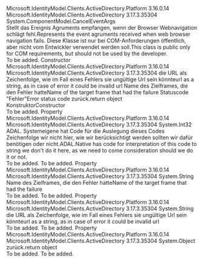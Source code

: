 <Type Name="WebBrowserNavigateErrorEventArgs" FullName="Microsoft.IdentityModel.Clients.ActiveDirectory.Internal.WebBrowserNavigateErrorEventArgs">
  <TypeSignature Language="C#" Value="public class WebBrowserNavigateErrorEventArgs : System.ComponentModel.CancelEventArgs" />
  <TypeSignature Language="ILAsm" Value=".class public auto ansi beforefieldinit WebBrowserNavigateErrorEventArgs extends System.ComponentModel.CancelEventArgs" />
  <TypeSignature Language="DocId" Value="T:Microsoft.IdentityModel.Clients.ActiveDirectory.Internal.WebBrowserNavigateErrorEventArgs" />
  <TypeSignature Language="VB.NET" Value="Public Class WebBrowserNavigateErrorEventArgs&#xA;Inherits CancelEventArgs" />
  <TypeSignature Language="F#" Value="type WebBrowserNavigateErrorEventArgs = class&#xA;    inherit CancelEventArgs" />
  <AssemblyInfo>
    <AssemblyName>Microsoft.IdentityModel.Clients.ActiveDirectory.Platform</AssemblyName>
    <AssemblyVersion>3.16.0.14</AssemblyVersion>
  </AssemblyInfo>
  <AssemblyInfo>
    <AssemblyName>Microsoft.IdentityModel.Clients.ActiveDirectory</AssemblyName>
    <AssemblyVersion>3.17.3.35304</AssemblyVersion>
  </AssemblyInfo>
  <Base>
    <BaseTypeName>System.ComponentModel.CancelEventArgs</BaseTypeName>
  </Base>
  <Interfaces />
  <Docs>
    <summary>
            <span data-ttu-id="a43bf-101">Stellt das Ereignis Agruments empfangen, wenn der Browser Webnavigation schlägt fehl.</span><span class="sxs-lookup"><span data-stu-id="a43bf-101">Represents the event agruments received when web browser navigation fails.</span></span>
            <span data-ttu-id="a43bf-102">Diese Klasse ist nur bei COM-Anforderungen öffentlich, aber nicht vom Entwickler verwendet werden soll.</span><span class="sxs-lookup"><span data-stu-id="a43bf-102">This class is public only for COM requirements, but should not be used by the developer.</span></span>
            </summary>
    <remarks>To be added.</remarks>
  </Docs>
  <Members>
    <Member MemberName=".ctor">
      <MemberSignature Language="C#" Value="public WebBrowserNavigateErrorEventArgs (string url, string targetFrameName, int statusCode, object webBrowserActiveXInstance);" />
      <MemberSignature Language="ILAsm" Value=".method public hidebysig specialname rtspecialname instance void .ctor(string url, string targetFrameName, int32 statusCode, object webBrowserActiveXInstance) cil managed" />
      <MemberSignature Language="DocId" Value="M:Microsoft.IdentityModel.Clients.ActiveDirectory.Internal.WebBrowserNavigateErrorEventArgs.#ctor(System.String,System.String,System.Int32,System.Object)" />
      <MemberSignature Language="VB.NET" Value="Public Sub New (url As String, targetFrameName As String, statusCode As Integer, webBrowserActiveXInstance As Object)" />
      <MemberSignature Language="F#" Value="new Microsoft.IdentityModel.Clients.ActiveDirectory.Internal.WebBrowserNavigateErrorEventArgs : string * string * int * obj -&gt; Microsoft.IdentityModel.Clients.ActiveDirectory.Internal.WebBrowserNavigateErrorEventArgs" Usage="new Microsoft.IdentityModel.Clients.ActiveDirectory.Internal.WebBrowserNavigateErrorEventArgs (url, targetFrameName, statusCode, webBrowserActiveXInstance)" />
      <MemberType>Constructor</MemberType>
      <AssemblyInfo>
        <AssemblyName>Microsoft.IdentityModel.Clients.ActiveDirectory.Platform</AssemblyName>
        <AssemblyVersion>3.16.0.14</AssemblyVersion>
      </AssemblyInfo>
      <AssemblyInfo>
        <AssemblyName>Microsoft.IdentityModel.Clients.ActiveDirectory</AssemblyName>
        <AssemblyVersion>3.17.3.35304</AssemblyVersion>
      </AssemblyInfo>
      <Parameters>
        <Parameter Name="url" Type="System.String" />
        <Parameter Name="targetFrameName" Type="System.String" />
        <Parameter Name="statusCode" Type="System.Int32" />
        <Parameter Name="webBrowserActiveXInstance" Type="System.Object" />
      </Parameters>
      <Docs>
        <param name="url"><span data-ttu-id="a43bf-103">die URL als Zeichenfolge, wie im Fall eines Fehlers sie ungültige Url sein könnte</span><span class="sxs-lookup"><span data-stu-id="a43bf-103">url as a string, as in case of error it could be invalid url</span></span></param>
        <param name="targetFrameName"><span data-ttu-id="a43bf-104">Name des Zielframes, die den Fehler hatte</span><span class="sxs-lookup"><span data-stu-id="a43bf-104">Name of the target frame that had the failure</span></span></param>
        <param name="statusCode"><span data-ttu-id="a43bf-105">Statuscode "Fehler"</span><span class="sxs-lookup"><span data-stu-id="a43bf-105">Error status code</span></span></param>
        <param name="webBrowserActiveXInstance"><span data-ttu-id="a43bf-106">zurück.</span><span class="sxs-lookup"><span data-stu-id="a43bf-106">return object</span></span></param>
        <summary>
            <span data-ttu-id="a43bf-107">Konstruktor</span><span class="sxs-lookup"><span data-stu-id="a43bf-107">Constructor</span></span>
            </summary>
        <remarks>To be added.</remarks>
      </Docs>
    </Member>
    <Member MemberName="StatusCode">
      <MemberSignature Language="C#" Value="public int StatusCode { get; }" />
      <MemberSignature Language="ILAsm" Value=".property instance int32 StatusCode" />
      <MemberSignature Language="DocId" Value="P:Microsoft.IdentityModel.Clients.ActiveDirectory.Internal.WebBrowserNavigateErrorEventArgs.StatusCode" />
      <MemberSignature Language="VB.NET" Value="Public ReadOnly Property StatusCode As Integer" />
      <MemberSignature Language="F#" Value="member this.StatusCode : int" Usage="Microsoft.IdentityModel.Clients.ActiveDirectory.Internal.WebBrowserNavigateErrorEventArgs.StatusCode" />
      <MemberType>Property</MemberType>
      <AssemblyInfo>
        <AssemblyName>Microsoft.IdentityModel.Clients.ActiveDirectory.Platform</AssemblyName>
        <AssemblyVersion>3.16.0.14</AssemblyVersion>
      </AssemblyInfo>
      <AssemblyInfo>
        <AssemblyName>Microsoft.IdentityModel.Clients.ActiveDirectory</AssemblyName>
        <AssemblyVersion>3.17.3.35304</AssemblyVersion>
      </AssemblyInfo>
      <ReturnValue>
        <ReturnType>System.Int32</ReturnType>
      </ReturnValue>
      <Docs>
        <summary>
            <span data-ttu-id="a43bf-108">ADAL. Systemeigene hat Code für die Auslegung dieses Codes Zeichenfolge wir nicht hier, wie wir berücksichtigt werden sollten wir dafür benötigen oder nicht.</span><span class="sxs-lookup"><span data-stu-id="a43bf-108">ADAL.Native has code for interpretation of this code to string we don't do it here, as we need to come consideration should we do it or not.</span></span>
            </summary>
        <value>To be added.</value>
        <remarks>To be added.</remarks>
      </Docs>
    </Member>
    <Member MemberName="TargetFrameName">
      <MemberSignature Language="C#" Value="public string TargetFrameName { get; }" />
      <MemberSignature Language="ILAsm" Value=".property instance string TargetFrameName" />
      <MemberSignature Language="DocId" Value="P:Microsoft.IdentityModel.Clients.ActiveDirectory.Internal.WebBrowserNavigateErrorEventArgs.TargetFrameName" />
      <MemberSignature Language="VB.NET" Value="Public ReadOnly Property TargetFrameName As String" />
      <MemberSignature Language="F#" Value="member this.TargetFrameName : string" Usage="Microsoft.IdentityModel.Clients.ActiveDirectory.Internal.WebBrowserNavigateErrorEventArgs.TargetFrameName" />
      <MemberType>Property</MemberType>
      <AssemblyInfo>
        <AssemblyName>Microsoft.IdentityModel.Clients.ActiveDirectory.Platform</AssemblyName>
        <AssemblyVersion>3.16.0.14</AssemblyVersion>
      </AssemblyInfo>
      <AssemblyInfo>
        <AssemblyName>Microsoft.IdentityModel.Clients.ActiveDirectory</AssemblyName>
        <AssemblyVersion>3.17.3.35304</AssemblyVersion>
      </AssemblyInfo>
      <ReturnValue>
        <ReturnType>System.String</ReturnType>
      </ReturnValue>
      <Docs>
        <summary>
            <span data-ttu-id="a43bf-109">Name des Zielframes, die den Fehler hatte</span><span class="sxs-lookup"><span data-stu-id="a43bf-109">Name of the target frame that had the failure</span></span>
            </summary>
        <value>To be added.</value>
        <remarks>To be added.</remarks>
      </Docs>
    </Member>
    <Member MemberName="Url">
      <MemberSignature Language="C#" Value="public string Url { get; }" />
      <MemberSignature Language="ILAsm" Value=".property instance string Url" />
      <MemberSignature Language="DocId" Value="P:Microsoft.IdentityModel.Clients.ActiveDirectory.Internal.WebBrowserNavigateErrorEventArgs.Url" />
      <MemberSignature Language="VB.NET" Value="Public ReadOnly Property Url As String" />
      <MemberSignature Language="F#" Value="member this.Url : string" Usage="Microsoft.IdentityModel.Clients.ActiveDirectory.Internal.WebBrowserNavigateErrorEventArgs.Url" />
      <MemberType>Property</MemberType>
      <AssemblyInfo>
        <AssemblyName>Microsoft.IdentityModel.Clients.ActiveDirectory.Platform</AssemblyName>
        <AssemblyVersion>3.16.0.14</AssemblyVersion>
      </AssemblyInfo>
      <AssemblyInfo>
        <AssemblyName>Microsoft.IdentityModel.Clients.ActiveDirectory</AssemblyName>
        <AssemblyVersion>3.17.3.35304</AssemblyVersion>
      </AssemblyInfo>
      <ReturnValue>
        <ReturnType>System.String</ReturnType>
      </ReturnValue>
      <Docs>
        <summary>
            <span data-ttu-id="a43bf-110">die URL als Zeichenfolge, wie im Fall eines Fehlers sie ungültige Url sein könnte</span><span class="sxs-lookup"><span data-stu-id="a43bf-110">url as a string, as in case of error it could be invalid url</span></span>
            </summary>
        <value>To be added.</value>
        <remarks>To be added.</remarks>
      </Docs>
    </Member>
    <Member MemberName="WebBrowserActiveXInstance">
      <MemberSignature Language="C#" Value="public object WebBrowserActiveXInstance { get; }" />
      <MemberSignature Language="ILAsm" Value=".property instance object WebBrowserActiveXInstance" />
      <MemberSignature Language="DocId" Value="P:Microsoft.IdentityModel.Clients.ActiveDirectory.Internal.WebBrowserNavigateErrorEventArgs.WebBrowserActiveXInstance" />
      <MemberSignature Language="VB.NET" Value="Public ReadOnly Property WebBrowserActiveXInstance As Object" />
      <MemberSignature Language="F#" Value="member this.WebBrowserActiveXInstance : obj" Usage="Microsoft.IdentityModel.Clients.ActiveDirectory.Internal.WebBrowserNavigateErrorEventArgs.WebBrowserActiveXInstance" />
      <MemberType>Property</MemberType>
      <AssemblyInfo>
        <AssemblyName>Microsoft.IdentityModel.Clients.ActiveDirectory.Platform</AssemblyName>
        <AssemblyVersion>3.16.0.14</AssemblyVersion>
      </AssemblyInfo>
      <AssemblyInfo>
        <AssemblyName>Microsoft.IdentityModel.Clients.ActiveDirectory</AssemblyName>
        <AssemblyVersion>3.17.3.35304</AssemblyVersion>
      </AssemblyInfo>
      <ReturnValue>
        <ReturnType>System.Object</ReturnType>
      </ReturnValue>
      <Docs>
        <summary>
            <span data-ttu-id="a43bf-111">zurück.</span><span class="sxs-lookup"><span data-stu-id="a43bf-111">return object</span></span>
            </summary>
        <value>To be added.</value>
        <remarks>To be added.</remarks>
      </Docs>
    </Member>
  </Members>
</Type>